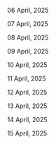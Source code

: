 06 April, 2025

07 April, 2025

08 April, 2025

09 April, 2025

10 April, 2025

11 April, 2025

12 April, 2025

13 April, 2025

14 April, 2025

15 April, 2025